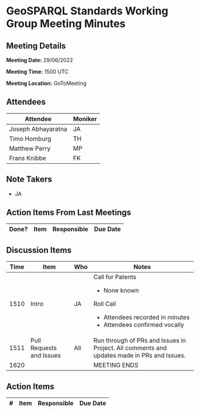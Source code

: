 # GeoSPARQL Standards Working Group Meeting Minutes
## Meeting Details
**Meeting Date:** 29/06/2022

**Meeting Time:** 1500 UTC

**Meeting Location:** GoToMeeting  

## Attendees
Attendee | Moniker |
---- | ---- |
Joseph Abhayaratna | JA |
Timo Homburg | TH |
Matthew Perry | MP |
Frans Knibbe | FK |

## Note Takers
- JA

## Action Items From Last Meetings
Done? | Item | Responsible | Due Date |
---- | ---- | ---- | --- |


## Discussion Items
Time | Item | Who | Notes |
---- | ---- | ---- | ---- |
1510 | Intro | JA | Call for Patents<ul><li>None known</li></ul>Roll Call<ul><li>Attendees recorded in minutes</li><li>Attendees confirmed vocally</li></ul> |
1511 | Pull Requests and Issues | All | Run through of PRs and Issues in Project. All comments and updates made in PRs and Issues. |
1620 | | | MEETING ENDS |

## Action Items
\# | Item | Responsible | Due Date |
---- | ---- | ---- | ---- |
